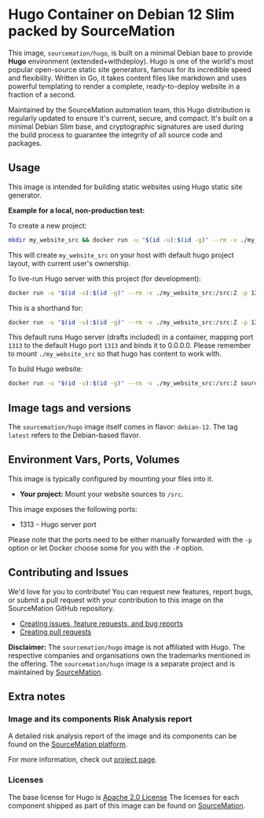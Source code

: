 # Hugo Container on Debian 12 Slim packed by SourceMation

This image, `sourcemation/hugo`, is built on a minimal Debian base to provide
**Hugo** environment (extended+withdeploy). Hugo is one of the world's most
popular open-source static site generators, famous for its incredible speed and
flexibility. Written in Go, it takes content files like markdown and uses
powerful templating to render a complete, ready-to-deploy website in a fraction
of a second.

Maintained by the SourceMation automation team, this Hugo distribution is
regularly updated to ensure it's current, secure, and compact. It's built on a
minimal Debian Slim base, and cryptographic signatures are used during the
build process to guarantee the integrity of all source code and packages.

## Usage

This image is intended for building static websites using Hugo static site generator.

**Example for a local, non-production test:**

To create a new project:

```bash
mkdir my_website_src && docker run -u "$(id -u):$(id -g)" --rm -v ./my_website_src:/src:Z sourcemation/hugo new site /src
```

This will create `my_website_src` on your host with default hugo project layout, with current user's ownership.

To live-run Hugo server with this project (for development):

```bash
docker run -u "$(id -u):$(id -g)" --rm -v ./my_website_src:/src:Z -p 1313:1313 sourcemation/hugo
```

This is a shorthand for:
```bash
docker run -u "$(id -u):$(id -g)" --rm -v ./my_website_src:/src:Z -p 1313:1313 sourcemation/hugo server -D --bind 0.0.0.0
```

This default runs Hugo server (drafts included) in a container, mapping port `1313` to the default Hugo port `1313` and binds it to 0.0.0.0.
Please remember to mount `./my_website_src` so that hugo has content to work with.

To build Hugo website:

```bash
docker run -u "$(id -u):$(id -g)" --rm -v ./my_website_src:/src:Z sourcemation/hugo build
```

## Image tags and versions

The `sourcemation/hugo` image itself comes in flavor: `debian-12`.
The tag `latest` refers to the Debian-based flavor.

## Environment Vars, Ports, Volumes

This image is typically configured by mounting your files into it.

  * **Your project:** Mount your website sources to `/src`.


This image exposes the following ports: 

- 1313 - Hugo server port

Please note that the ports need to be either manually forwarded with the
`-p` option or let Docker choose some for you with the `-P` option.

## Contributing and Issues

We'd love for you to contribute! You can request new features, report bugs, or
submit a pull request with your contribution to this image on the SourceMation
GitHub repository.

- [Creating issues, feature requests, and bug reports](https://github.com/SourceMation/images/issues/new/choose)
- [Creating pull requests](https://github.com/SourceMation/images/compare)

**Disclaimer:** The `sourcemation/hugo` image is not affiliated with Hugo. The respective companies and
organisations own the trademarks mentioned in the offering. The `sourcemation/hugo` image is a separate project and is maintained by [SourceMation](https://sourcemation.com).

## Extra notes

### Image and its components Risk Analysis report

A detailed risk analysis report of the image and its components can be
found on the [SourceMation platform](https://sourcemation.com).

For more information, check out [project page](https://gohugo.io).

### Licenses

The base license for Hugo is [Apache 2.0 License](https://gohugo.io/about/license/)
The licenses for each component shipped as
part of this image can be found on [SourceMation](https://sourcemation.com).
